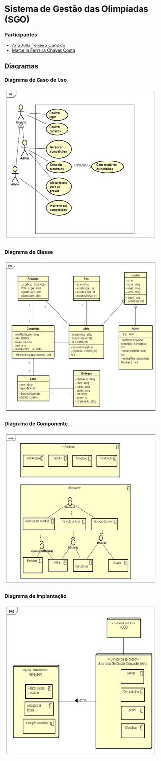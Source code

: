 # Sistema de Gestão das Olimpíadas (SGO)

### Participantes
* [Ana Julia Teixeira Candido](https://github.com/anajuliateixeiracandido)
* [Marcella Ferreira Chaves Costa](https://github.com/marcellafccosta)


## Diagramas
### Diagrama de Caso de Uso

<div>
 <img src="imagens/Diagrama de Caso de Uso - SGO.png" width="500px" height="500px">
</div>

### Diagrama de Classe

<div>
 <img src="imagens/Diagrama de Classe -SGO.png" width="500px" height="500px">
</div>

### Diagrama de Componente

<div>
 <img src="imagens/Diagrama de Componentes - SGO.png" width="500px" height="500px">
</div>

### Diagrama de Implantação

<div>
 <img src="imagens/Diagrama de Implantação - SGO.png" width="500px" height="500px">
</div>
